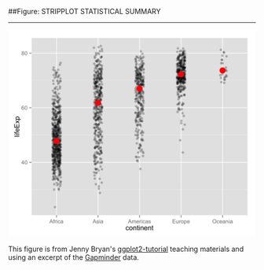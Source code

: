 ##Figure: STRIPPLOT STATISTICAL SUMMARY
***
![`0024_stripplot-statistical-summary`](0024_stripplot-statistical-summary.png)

This figure is from Jenny Bryan's [ggplot2-tutorial](https://github.com/jennybc/ggplot2-tutorial) teaching materials and using an excerpt of the [Gapminder](https://github.com/jennybc/gapminder) data.
